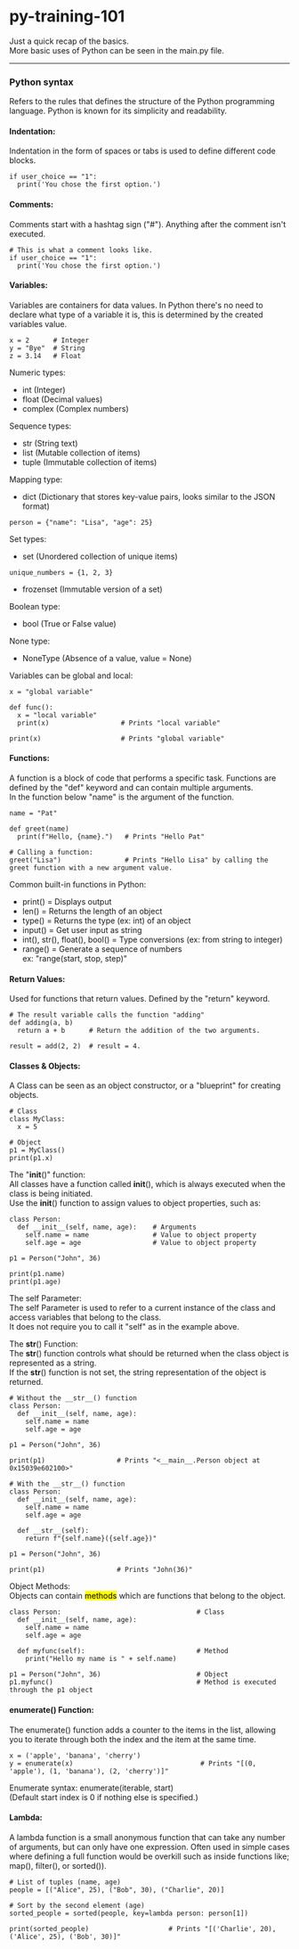 # py-training-101
Just a quick recap of the basics.   
More basic uses of Python can be seen in the main.py file.

---


### Python syntax
Refers to the rules that defines the structure of the Python programming language.
Python is known for its simplicity and readability.

#### Indentation:
Indentation in the form of spaces or tabs is used to define different code blocks.
```
if user_choice == "1":
  print('You chose the first option.')
```

#### Comments:
Comments start with a hashtag sign ("#"). Anything after the comment isn't executed.
```
# This is what a comment looks like.
if user_choice == "1":
  print('You chose the first option.')
```

#### Variables:
Variables are containers for data values. In Python there's no need to declare what type of a variable it is, this is determined by the created variables value.
```
x = 2      # Integer
y = "Bye"  # String
z = 3.14   # Float
```
Numeric types:   
- int (Integer)
- float (Decimal values)
- complex (Complex numbers)

Sequence types:   
- str (String text)
- list (Mutable collection of items)
- tuple (Immutable collection of items)

Mapping type:
- dict (Dictionary that stores key-value pairs, looks similar to the JSON format)
```
person = {"name": "Lisa", "age": 25}
```
Set types:
- set (Unordered collection of unique items)
```
unique_numbers = {1, 2, 3}
```
- frozenset (Immutable version of a set)

Boolean type:
- bool (True or False value)

None type:
- NoneType (Absence of a value, value = None)

Variables can be global and local:
```
x = "global variable"

def func():
  x = "local variable"
  print(x)                  # Prints "local variable"

print(x)                    # Prints "global variable"
```

#### Functions:
A function is a block of code that performs a specific task. Functions are defined by the "def" keyword and can contain multiple arguments.   
In the function below "name" is the argument of the function.
```
name = "Pat"

def greet(name)
  print(f"Hello, {name}.")   # Prints "Hello Pat"

# Calling a function:
greet("Lisa")                # Prints "Hello Lisa" by calling the greet function with a new argument value.
```

Common built-in functions in Python:
- print()                            = Displays output
- len()                              = Returns the length of an object
- type()                             = Returns the type (ex: int) of an object
- input()                            = Get user input as string
- int(), str(), float(), bool()      = Type conversions (ex: from string to integer)
- range()                            = Generate a sequence of numbers   
  ex: "range(start, stop, step)"


#### Return Values:
Used for functions that return values. Defined by the "return" keyword.
```
# The result variable calls the function "adding" 
def adding(a, b)
  return a + b      # Return the addition of the two arguments.

result = add(2, 2)  # result = 4.
```

#### Classes & Objects:
A Class can be seen as an object constructor, or a "blueprint" for creating objects.
```
# Class
class MyClass:
  x = 5

# Object
p1 = MyClass()
print(p1.x)
```

The "__init__()" function:   
All classes have a function called __init__(), which is always executed when the class is being initiated.   
Use the __init__() function to assign values to object properties, such as:
```
class Person:
  def __init__(self, name, age):    # Arguments
    self.name = name                # Value to object property
    self.age = age                  # Value to object property

p1 = Person("John", 36)

print(p1.name)
print(p1.age)
```
The self Parameter:   
The self Parameter is used to refer to a current instance of the class and access variables that belong to the class.   
It does not require you to call it "self" as in the example above.

The __str__() Function:   
The __str__() function controls what should be returned when the class object is represented as a string.   
If the __str__() function is not set, the string representation of the object is returned.
```
# Without the __str__() function
class Person:
  def __init__(self, name, age):
    self.name = name
    self.age = age

p1 = Person("John", 36)

print(p1)                  # Prints "<__main__.Person object at 0x15039e602100>"
```
```
# With the __str__() function
class Person:
  def __init__(self, name, age):
    self.name = name
    self.age = age

  def __str__(self):
    return f"{self.name}({self.age})"

p1 = Person("John", 36)

print(p1)                  # Prints "John(36)"
```

Object Methods:   
Objects can contain <mark>methods</mark> which are functions that belong to the object.
```
class Person:                                  # Class
  def __init__(self, name, age):
    self.name = name
    self.age = age

  def myfunc(self):                            # Method 
    print("Hello my name is " + self.name)

p1 = Person("John", 36)                        # Object
p1.myfunc()                                    # Method is executed through the p1 object
```

#### enumerate() Function:
The enumerate() function adds a counter to the items in the list, allowing you to iterate through both the index and the item at the same time.
```
x = ('apple', 'banana', 'cherry')
y = enumerate(x)                                # Prints "[(0, 'apple'), (1, 'banana'), (2, 'cherry')]"
```
Enumerate syntax: enumerate(iterable, start)   
(Default start index is 0 if nothing else is specified.)

#### Lambda:
A lambda function is a small anonymous function that can take any number of arguments, but can only have one expression.
Often used in simple cases where defining a full function would be overkill such as inside functions like; map(), filter(), or sorted()).
```
# List of tuples (name, age)
people = [("Alice", 25), ("Bob", 30), ("Charlie", 20)]

# Sort by the second element (age)
sorted_people = sorted(people, key=lambda person: person[1])

print(sorted_people)                    # Prints "[('Charlie', 20), ('Alice', 25), ('Bob', 30)]"
```
